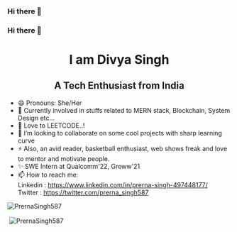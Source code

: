 ### Hi there 👋

<!--
**divyadpsc/divyadpsc** is a ✨ _special_ ✨ repository because its `README.md` (this file) appears on your GitHub profile.

Here are some ideas to get you started:

- 🔭 I’m currently working on ...
- 🌱 I’m currently learning ...
- 👯 I’m looking to collaborate on ...
- 🤔 I’m looking for help with ...
- 💬 Ask me about ...
- 📫 How to reach me: ...
- 😄 Pronouns: ...
- ⚡ Fun fact: ...
-->

  ### Hi there 👋

<!--
**PrernaSingh587/PrernaSingh587** is a ✨ _special_ ✨ repository because its `README.md` (this file) appears on your GitHub profile.

Here are some ideas to get you started:

- 🔭 I’m currently working on ...
- 🌱 I’m currently learning ...
- 👯 I’m looking to collaborate on ...
- 🤔 I’m looking for help with ...
- 💬 Ask me about ...
- 📫 How to reach me: ...
- 😄 Pronouns: ...
- ⚡ Fun fact: ...
-->

<h1 align="center"> I am Divya Singh </h1>
<h2 align="center">A Tech Enthusiast from India</h2>

- 😄 Pronouns: She/Her
- 🌱 Currently involved in stuffs related to MERN stack, Blockchain, System Design etc...
- 🔭 Love to LEETCODE..!
- 👯 I’m looking to collaborate on some cool projects with sharp learning curve
- ⚡ Also, an avid reader, basketball enthusiast, web shows freak and love to mentor and motivate people.
- ✨ SWE Intern at Qualcomm'22, Groww'21
- 📫 How to reach me:  <br>
   Linkedin : https://www.linkedin.com/in/prerna-singh-497448177/
   <br>
   Twitter : https://twitter.com/prerna_singh587

<p align="left"> <img src="https://komarev.com/ghpvc/?username=PrernaSingh587" alt="PrernaSingh587" /> </p>

<p>&nbsp;<img align="center" src="https://github-readme-stats.vercel.app/api?username=PrernaSingh587&show_icons=true" alt="PrernaSingh587" /></p>
